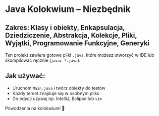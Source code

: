 # Java Kolokwium – Niezbędnik

## Zakres: Klasy i obiekty, Enkapsulacja, Dziedziczenie, Abstrakcja, Kolekcje, Pliki, Wyjątki, Programowanie Funkcyjne, Generyki

Ten projekt zawiera gotowe pliki `.java`, które możesz otworzyć w IDE lub skompilować ręcznie (`javac *.java`).

## Jak używać:
- Uruchom `Main.java` i twórz obiekty do testów
- Każdy temat znajduje się w osobnym pliku
- Do edycji używaj np. IntelliJ, Eclipse lub `vim`

Powodzenia na kolokwium! 💪